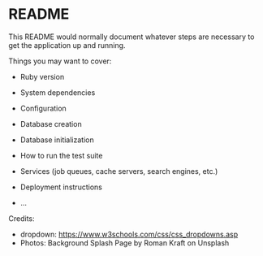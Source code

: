 # README

This README would normally document whatever steps are necessary to get the
application up and running.

Things you may want to cover:

* Ruby version

* System dependencies

* Configuration

* Database creation

* Database initialization

* How to run the test suite

* Services (job queues, cache servers, search engines, etc.)

* Deployment instructions

* ...


Credits:
* dropdown: https://www.w3schools.com/css/css_dropdowns.asp
* Photos: Background Splash Page by Roman Kraft on Unsplash
